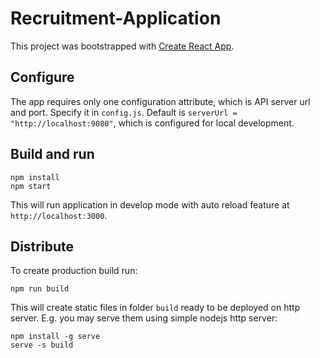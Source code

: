 # Recruitment-Application

This project was bootstrapped with [Create React App](https://github.com/facebookincubator/create-react-app).

## Configure
The app requires only one configuration attribute, which is API server url and port.
Specify it in `config.js`.
Default is `serverUrl = "http://localhost:9080"`, which is configured for local development.

## Build and run

```
npm install
npm start
```

This will run application in develop mode with auto reload feature at `http://localhost:3000`.

## Distribute
To create production build run:

```
npm run build
```

This will create static files in folder `build` ready to be deployed on http server.
E.g. you may serve them using simple nodejs http server:

```
npm install -g serve
serve -s build
```


